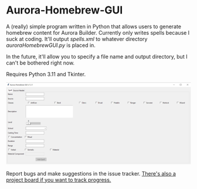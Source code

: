 # Aurora-Homebrew-GUI
A (really) simple program written in Python that allows users to generate homebrew content for Aurora Builder. Currently only writes spells because I suck at coding. It'll output _spells.xml_ to whatever directory _auroraHomebrewGUI.py_ is placed in.

In the future, it'll allow you to specify a file name and output directory, but I can't be bothered right now.

Requires Python 3.11 and Tkinter.

![Screenshot](https://raw.githubusercontent.com/ERRORCODE509/Aurora-Homebrew-GUI/main/screenshot.png)

Report bugs and make suggestions in the issue tracker. [There's also a project board if you want to track progress.](https://github.com/users/ERRORCODE509/projects/5)
